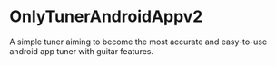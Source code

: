 # OnlyTunerAndroidAppv2
A simple tuner aiming to become the most accurate and easy-to-use android app tuner with guitar features.
